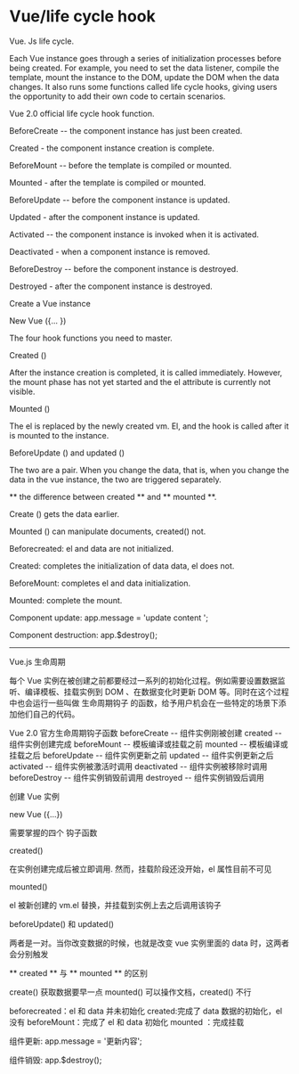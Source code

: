 # Vue/life cycle hook

Vue. Js life cycle.

Each Vue instance goes through a series of initialization processes before being created. For example, you need to set the data listener, compile the template, mount the instance to the DOM, update the DOM when the data changes. It also runs some functions called life cycle hooks, giving users the opportunity to add their own code to certain scenarios.

Vue 2.0 official life cycle hook function.

BeforeCreate -- the component instance has just been created.

Created - the component instance creation is complete.

BeforeMount -- before the template is compiled or mounted.

Mounted - after the template is compiled or mounted.

BeforeUpdate -- before the component instance is updated.

Updated - after the component instance is updated.

Activated -- the component instance is invoked when it is activated.

Deactivated - when a component instance is removed.

BeforeDestroy -- before the component instance is destroyed.

Destroyed - after the component instance is destroyed.

Create a Vue instance

New Vue ({... })

The four hook functions you need to master.

Created ()

After the instance creation is completed, it is called immediately. However, the mount phase has not yet started and the el attribute is currently not visible.

Mounted ()

The el is replaced by the newly created vm. El, and the hook is called after it is mounted to the instance.

BeforeUpdate () and updated ()

The two are a pair. When you change the data, that is, when you change the data in the vue instance, the two are triggered separately.

** the difference between created ** and ** mounted **.

Create () gets the data earlier.

Mounted () can manipulate documents, created() not.

Beforecreated: el and data are not initialized.

Created: completes the initialization of data data, el does not.

BeforeMount: completes el and data initialization.

Mounted: complete the mount.

Component update: app.message = 'update content ';

Component destruction: app.$destroy();

---------------------------------------------

Vue.js 生命周期

每个 Vue 实例在被创建之前都要经过一系列的初始化过程。例如需要设置数据监听、编译模板、挂载实例到 DOM 、在数据变化时更新 DOM 等。同时在这个过程中也会运行一些叫做 生命周期钩子 的函数，给予用户机会在一些特定的场景下添加他们自己的代码。

Vue 2.0 官方生命周期钩子函数
beforeCreate -- 组件实例刚被创建
created -- 组件实例创建完成
beforeMount -- 模板编译或挂载之前
mounted -- 模板编译或挂载之后
beforeUpdate -- 组件实例更新之前
updated -- 组件实例更新之后
activated -- 组件实例被激活时调用
deactivated -- 组件实例被移除时调用
beforeDestroy -- 组件实例销毁前调用
destroyed -- 组件实例销毁后调用


创建 Vue 实例

new Vue ({...})


需要掌握的四个 钩子函数

created()

在实例创建完成后被立即调用. 然而，挂载阶段还没开始，el 属性目前不可见

mounted()

el 被新创建的 vm.el 替换，并挂载到实例上去之后调用该钩子

beforeUpdate() 和 updated()

两者是一对。当你改变数据的时候，也就是改变 vue 实例里面的 data 时，这两者会分别触发

** created ** 与 ** mounted ** 的区别

create() 获取数据要早一点
mounted() 可以操作文档，created() 不行

beforecreated：el 和 data 并未初始化
created:完成了 data 数据的初始化，el没有
beforeMount：完成了 el 和 data 初始化
mounted ：完成挂载

组件更新: app.message = '更新内容';

组件销毁: app.$destroy();
